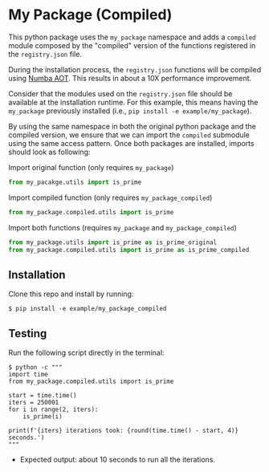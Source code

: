 # My Package (Compiled)

This python package uses the `my_package` namespace and
adds a `compiled` module composed by the "compiled" version of the
functions registered in the `registry.json` file.

During the installation process, the `registry.json` functions 
will be compiled using [Numba AOT](https://numba.pydata.org/numba-doc/latest/reference/aot-compilation.html). 
This results in about a 10X performance improvement.

Consider that the modules used on the `registry.json` file should be available
at the installation runtime. For this example, this means having the `my_package` previously
installed (i.e., `pip install -e example/my_package`).

By using the same namespace in both the original python package and the compiled version, we ensure
that we can import the `compiled` submodule using the same access pattern. Once both packages are installed,
imports should look as following:

Import original function (only requires `my_package`)
```python
from my_pacakge.utils import is_prime
```

Import compiled function (only requires `my_package_compiled`)
```python
from my_package.compiled.utils import is_prime
```

Import both functions (requires `my_package` and `my_package_compiled`)
```python
from my_package.utils import is_prime as is_prime_original
from my_package.compiled.utils import is_prime as is_prime_compiled
```


## Installation

Clone this repo and install by running:

```commandline
$ pip install -e example/my_package_compiled
```

## Testing

Run the following script directly in the terminal:

```commandline
$ python -c """
import time
from my_package.compiled.utils import is_prime

start = time.time()
iters = 250001
for i in range(2, iters):
    is_prime(i)

print(f'{iters} iterations took: {round(time.time() - start, 4)} seconds.')
"""
```
* Expected output: about 10 seconds to run all the iterations.

